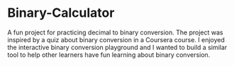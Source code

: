 # Binary-Calculator
A fun project for practicing decimal to binary conversion. The project was inspired by a quiz about binary conversion in a Coursera course. I enjoyed the interactive binary conversion playground and I wanted to build a similar tool to help other learners have fun learning about binary conversion.
